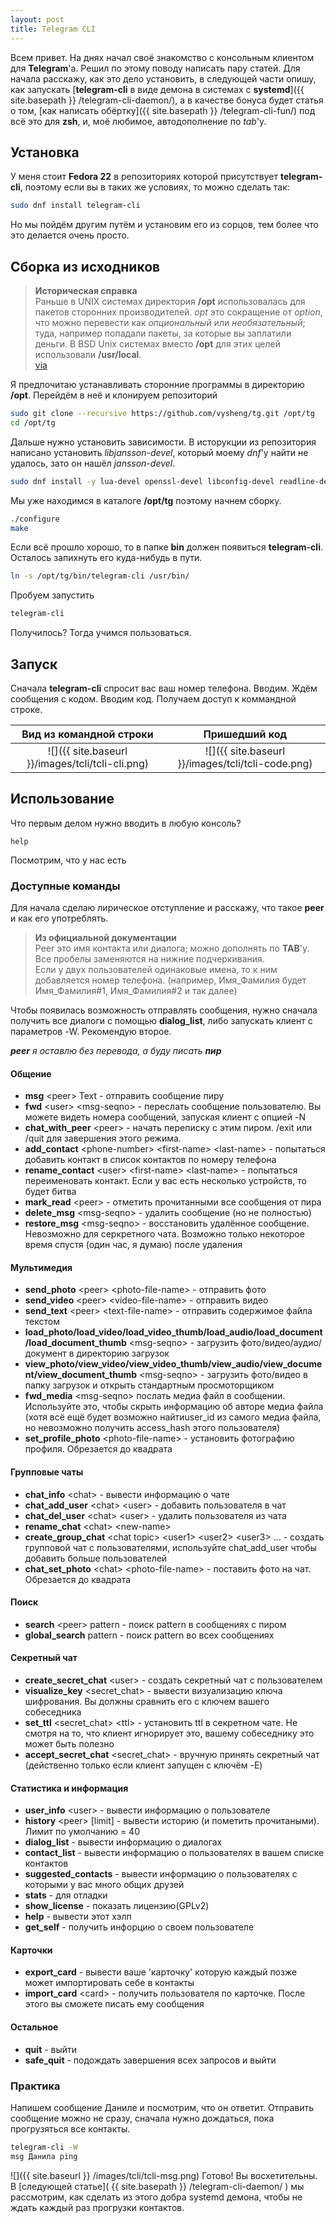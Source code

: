```yaml
---
layout: post
title: Telegram CLI
---
```


Всем привет. На днях начал своё знакомство с консольным клиентом для **Telegram**'a. Решил по этому поводу написать пару статей.
Для начала расскажу, как это дело установить, в следующей части опишу, как запускать [**telegram-cli** в виде демона в системах с **systemd**]({{ site.basepath }} /telegram-cli-daemon/), а в качестве бонуса будет статья о том, [как написать обёртку]({{ site.basepath }} /telegram-cli-fun/) под всё это для **zsh**, и, моё любимое, автодополнение по *tab*'у.

## Установка
У меня стоит **Fedora 22** в репозиториях которой присутствует **telegram-cli**, поэтому если вы в таких же условиях, то можно сделать так:

``` bash
sudo dnf install telegram-cli
```

Но мы пойдём другим путём и установим его из сорцов, тем более что это делается очень просто.
## Сборка из исходников
> **Историческая справка**  
Раньше в UNIX системах директория **/opt** использовалась для пакетов сторонних производителей. *opt* это сокращение от *option*, что можно перевести как *опциональный* или *необязательный*; туда, например попадали пакеты, за которые вы заплатили деньги. В BSD Unix системах вместо **/opt** для этих целей использовали **/usr/local**.  
[via](https://stackoverflow.com/questions/12649355/what-does-opt-mean-as-in-the-opt-directory-is-it-an-abbreviation)

Я предпочитаю устанавливать сторонние программы в директорию **/opt**. Перейдём в неё и клонируем репозиторий

```bash
sudo git clone --recursive https://github.com/vysheng/tg.git /opt/tg
cd /opt/tg
```

Дальше нужно установить зависимости. В исторукции из репозитория написано установить *libjansson-devel*, который моему *dnf*'у найти не удалось, зато он нашёл *jansson-devel*.

```bash
sudo dnf install -y lua-devel openssl-devel libconfig-devel readline-devel libevent-devel jansson-devel python-devel
```

Мы уже находимся в каталоге **/opt/tg** поэтому начнем сборку.
```bash
./configure
make
```

Если всё прошло хорошо, то в папке **bin** должен появиться **telegram-cli**. Осталось запихнуть его куда-нибудь в пути.
```bash
ln -s /opt/tg/bin/telegram-cli /usr/bin/
```

Пробуем запустить

```bash
telegram-cli
```
Получилось? Тогда учимся пользоваться.

## Запуск
Сначала **telegram-cli** спросит вас ваш номер телефона. Вводим. Ждём сообщения с кодом. Вводим код. Получаем доступ к коммандной строке.


|Вид из командной строки                          | Пришедший код                                       |
|:-----------------------------------------------:|:---------------------------------------------------:|
|![]({{ site.baseurl }}/images/tcli/tcli-cli.png) | ![]({{ site.baseurl }}/images/tcli/tcli-code.png)   |

## Использование
Что первым делом нужно вводить в любую консоль?

```
help
```
Посмотрим, что у нас есть
### Доступные команды
Для начала сделаю лирическое отступление и расскажу, что такое **peer** и как его употреблять.
> **Из официальной документации**  
Peer это имя контакта или диалога; можно дополнять по **TAB**'у. Все пробелы заменяются на нижние подчеркивания.  
Если у двух пользователей одинаковые имена, то к ним добавляется номер телефона. (например, Имя\_Фамилия будет Имя\_Фамилия#1, Имя_Фамилия#2 и так далее)

Чтобы появилась возможность отправлять сообщения, нужно сначала получить все диалоги с помощью **dialog_list**, либо запускать клиент с параметров -W. Рекомендую второе.

_**peer** я оставлю без перевода, а буду писать **пир**_

#### Общение

* **msg** \<peer\> Text - отправить сообщение пиру
* **fwd** \<user\> \<msg-seqno\> - переслать сообщение пользователю. Вы можете видеть номера сообщений, запуская клиент с опцией -N
* **chat\_with_peer** \<peer\> - начать переписку с этим пиром. /exit или /quit для завершения этого режима.
* **add_contact** \<phone-number\> \<first-name\> \<last-name\> - попытаться добавить контакт в список контактов по номеру телефона
* **rename_contact** \<user\> \<first-name\> \<last-name\> - попытаться переименовать контакт. Если у вас есть несколько устройств, то будет битва
* **mark_read** \<peer\> - отметить прочитанными все сообщения от пира
* **delete_msg** \<msg-seqno\> - удалить сообщение (но не полностью)
* **restore_msg** \<msg-seqno\> - восстановить удалённое сообщение. Невозможно для серкретного чата. Возможно только некоторое время спустя (один час, я думаю) после удаления

#### Мультимедия

* **send_photo** \<peer\> \<photo-file-name\> - отправить фото
* **send_video** \<peer\> \<video-file-name\> - отправить видео
* **send_text** \<peer\> \<text-file-name> - отправить содержимое файла текстом
* **load\_photo/load\_video/load\_video\_thumb/load\_audio/load\_document/load\_document_thumb** \<msg-seqno\> - загрузить фото/видео/аудио/документ в директорию загрузок
* **view\_photo/view\_video/view\_video\_thumb/view\_audio/view\_document/view\_document_thumb** \<msg-seqno\> - загрузить фото/видео в папку загрузок и открыть стандартным просмоторщиком
* **fwd\_media** \<msg-seqno\> послать медиа файл в сообщении. Используйте это, чтобы скрыть информацию об авторе медиа файла (хотя всё ещё будет возможно найтиuser\_id из самого медиа файла, но невозможно получить access_hash этого пользователя)
* **set\_profile_photo** \<photo-file-name\> - установить фотографию профиля. Обрезается до квадрата


#### Групповые чаты

* **chat_info** \<chat\> - вывести информацию о чате
* **chat\_add_user** \<chat\> \<user\> - добавить пользователя в чат
* **chat\_del_user** \<chat\> \<user\> - удалить пользователя из чата
* **rename\_chat** \<chat\> \<new-name\>
* **create\_group\_chat** \<chat topic\> \<user1\> \<user2\> \<user3\> ... -  создать групповой чат с пользователями, используйте chat\_add_user чтобы добавить больше пользователей
* **chat\_set_photo** \<chat\> \<photo-file-name\> - поставить фото на чат. Обрезается до квадрата

#### Поиск

* **search** \<peer\> pattern - поиск pattern в сообщениях с пиром
* **global_search** pattern - поиск pattern во всех сообщениях

#### Секретный чат

* **create\_secret_chat** \<user\> - создать секретный чат с пользователем
* **visualize_key** \<secret_chat\> - вывести визуализацию ключа шифрования. Вы должны сравнить его с ключем вашего собеседника
* **set_ttl** \<secret_chat\> \<ttl\> - установить ttl в секретном чате. Не смотря на то, что клиент игнорирует это, вашему собеседнику это может быть полезно
* **accept\_secret_chat** \<secret_chat\> - вручную принять секретный чат (действенно только если клиент запущен с ключём -E)

#### Статистика и информация

* **user_info** \<user\> - вывести информацию о пользователе
* **history** \<peer\> [limit] - вывести историю (и пометить прочитаными). Лимит по умолчанию = 40
* **dialog_list** - вывести информацию о диалогах
* **contact_list** - вывести информацию о пользователях в вашем списке контактов
* **suggested_contacts** - вывести информацию о пользователях с которыми у вас много общих друзей
* **stats** - для отладки
* **show_license** - показать лицензию(GPLv2)
* **help** - вывести этот хэлп
* **get_self** - получить инфорцию о своем пользователе

#### Карточки
* **export_card** - вывести ваше 'карточку' которую каждый позже может импортировать себе в контакты
* **import_card** \<card\> - получить пользователя по карточке. После этого вы сможете писать ему сообщения

#### Остальное
* **quit** - выйти
* **safe_quit** - подождать завершения всех запросов и выйти

### Практика
Напишем сообщение Даниле и посмотрим, что он ответит. Отправить сообщение можно не сразу, сначала нужно дождаться, пока прогрузяться все контакты.
``` bash
telegram-cli -W
msg Данила ping
```
![]({{ site.baseurl }} /images/tcli/tcli-msg.png)
Готово! Вы восхетительны.  
В [следующей статье]( {{ site.basepath }} /telegram-cli-daemon/ ) мы рассмотрим, как сделать из этого добра systemd демона, чтобы не ждать каждый раз прогрузки контактов.
